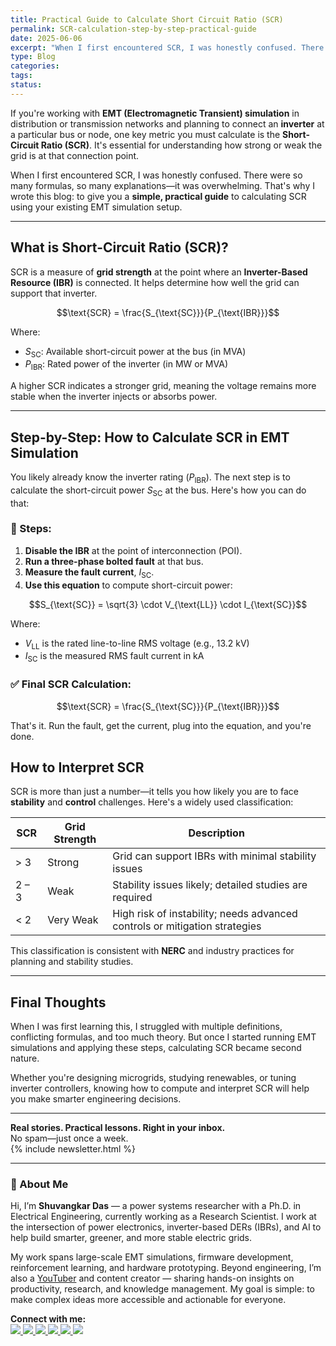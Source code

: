 ```yaml
---
title: Practical Guide to Calculate Short Circuit Ratio (SCR)
permalink: SCR-calculation-step-by-step-practical-guide
date: 2025-06-06
excerpt: "When I first encountered SCR, I was honestly confused. There were so many formulas, so many explanations—it was overwhelming. That's why I wrote this blog: to give you a simple, practical guide to calculating SCR using your existing EMT simulation setup."
type: Blog
categories: 
tags: 
status:
---
```


If you're working with **EMT (Electromagnetic Transient) simulation** in distribution or transmission networks and planning to connect an **inverter** at a particular bus or node, one key metric you must calculate is the **Short-Circuit Ratio (SCR)**. It's essential for understanding how strong or weak the grid is at that connection point.

When I first encountered SCR, I was honestly confused. There were so many formulas, so many explanations—it was overwhelming. That's why I wrote this blog: to give you a **simple, practical guide** to calculating SCR using your existing EMT simulation setup.

---
## What is Short-Circuit Ratio (SCR)?

SCR is a measure of **grid strength** at the point where an **Inverter-Based Resource (IBR)** is connected. It helps determine how well the grid can support that inverter.

$$\text{SCR} = \frac{S_{\text{SC}}}{P_{\text{IBR}}}$$

Where:

- $S_{\text{SC}}$: Available short-circuit power at the bus (in MVA)
- $P_{\text{IBR}}$: Rated power of the inverter (in MW or MVA)

A higher SCR indicates a stronger grid, meaning the voltage remains more stable when the inverter injects or absorbs power.

---
## Step-by-Step: How to Calculate SCR in EMT Simulation

You likely already know the inverter rating ($P_{\text{IBR}}$). The next step is to calculate the short-circuit power $S_{\text{SC}}$ at the bus. Here's how you can do that:

### 🔧 Steps:

1. **Disable the IBR** at the point of interconnection (POI).
2. **Run a three-phase bolted fault** at that bus.
3. **Measure the fault current**, $I_{\text{SC}}$.
4. **Use this equation** to compute short-circuit power:

$$S_{\text{SC}} = \sqrt{3} \cdot V_{\text{LL}} \cdot I_{\text{SC}}$$

Where:

- $V_{\text{LL}}$ is the rated line-to-line RMS voltage (e.g., 13.2 kV)
- $I_{\text{SC}}$ is the measured RMS fault current in kA

### ✅ Final SCR Calculation:

$$\text{SCR} = \frac{S_{\text{SC}}}{P_{\text{IBR}}}$$

That's it. Run the fault, get the current, plug into the equation, and you're done.
## How to Interpret SCR

SCR is more than just a number—it tells you how likely you are to face **stability** and **control** challenges. Here's a widely used classification:

|**SCR**|**Grid Strength**|**Description**|
|---|---|---|
|> 3|Strong|Grid can support IBRs with minimal stability issues|
|2 – 3|Weak|Stability issues likely; detailed studies are required|
|< 2|Very Weak|High risk of instability; needs advanced controls or mitigation strategies|

This classification is consistent with **NERC** and industry practices for planning and stability studies.

---

## Final Thoughts

When I was first learning this, I struggled with multiple definitions, conflicting formulas, and too much theory. But once I started running EMT simulations and applying these steps, calculating SCR became second nature.

Whether you're designing microgrids, studying renewables, or tuning inverter controllers, knowing how to compute and interpret SCR will help you make smarter engineering decisions.


---

**Real stories. Practical lessons. Right in your inbox.**  
No spam—just once a week.  
{% include newsletter.html %}

---
### 👋 About Me
Hi, I’m **Shuvangkar Das** — a power systems researcher with a Ph.D. in Electrical Engineering, currently working as a Research Scientist. I work at the intersection of power electronics, inverter-based DERs (IBRs), and AI to help build smarter, greener, and more stable electric grids. 

My work spans large-scale EMT simulations, firmware development, reinforcement learning, and hardware prototyping. Beyond engineering, I’m also a [YouTuber](https://www.youtube.com/@ShuvangkarDas) and content creator — sharing hands-on insights on productivity, research, and knowledge management. My goal is simple: to make complex ideas more accessible and actionable for everyone.

<p><strong>Connect with me:<br></strong>
<a href="https://www.youtube.com/@ShuvangkarDas" target="_blank">
    <img src="https://img.shields.io/badge/YouTube-Subscribe-red?style=for-the-badge&logo=youtube">
  </a>
  <a href="https://www.linkedin.com/in/ShuvangkarDas" target="_blank">
    <img src="https://img.shields.io/badge/LinkedIn-Connect-blue?style=for-the-badge&logo=linkedin">
  </a>
  <a href="https://newsletter.shuvangkardas.com" target="_blank">
    <img src="https://img.shields.io/badge/Newsletter-Subscribe-blue?style=for-the-badge">
  </a>
  <a href="https://twitter.com/shuvangkar_das" target="_blank">
    <img src="https://img.shields.io/badge/Twitter-Follow-blue?style=for-the-badge&logo=twitter">
  </a>
  
  <a href="https://github.com/shuvangkardas" target="_blank">
    <img src="https://img.shields.io/badge/GitHub-Follow-black?style=for-the-badge&logo=github">
  </a>
  <a href="https://blog.shuvangkardas.com" target="_blank">
    <img src="https://img.shields.io/badge/Blog-Read-blueviolet?style=for-the-badge">
  </a>
  
</p>
